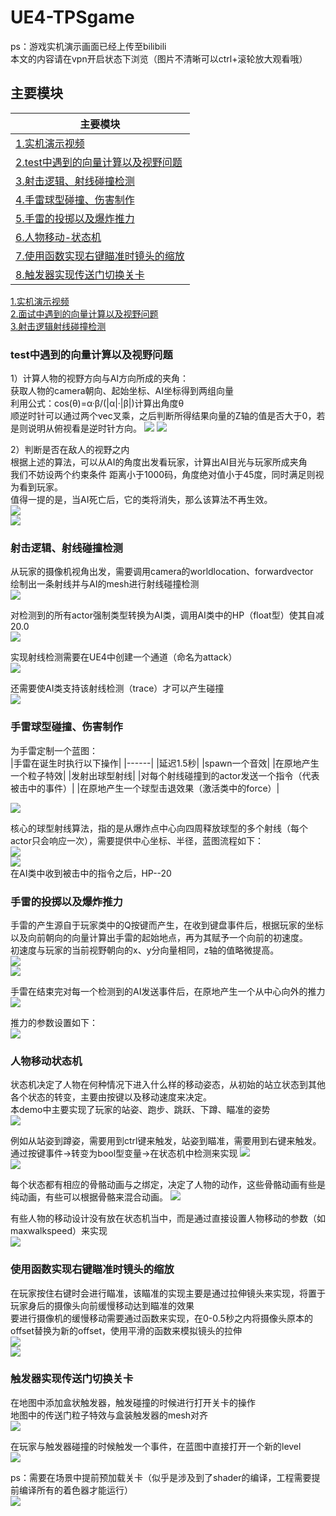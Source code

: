 # UE4-TPSgame
ps：游戏实机演示画面已经上传至bilibili  
本文的内容请在vpn开启状态下浏览（图片不清晰可以ctrl+滚轮放大观看哦）

## 主要模块
|主要模块|
|------|
|[1.实机演示视频](#Update)  |
|[2.test中遇到的向量计算以及视野问题](#test中遇到的向量计算以及视野问题) |
|[3.射击逻辑、射线碰撞检测](#射击逻辑射线碰撞检测)   |
|[4.手雷球型碰撞、伤害制作](#手雷球型碰撞伤害制作)   |
|[5.手雷的投掷以及爆炸推力](#手雷的投掷以及爆炸推力)   |
|[6.人物移动-状态机](#人物移动状态机)   |
|[7.使用函数实现右键瞄准时镜头的缩放](#使用函数实现右键瞄准时镜头的缩放)   |
|[8.触发器实现传送门切换关卡](#触发器实现传送门切换关卡)   |


[1.实机演示视频](#Update)  
[2.面试中遇到的向量计算以及视野问题](#面试中遇到的向量计算以及视野问题)  
[3.射击逻辑射线碰撞检测](#射击逻辑-射线碰撞检测)  


### test中遇到的向量计算以及视野问题
1）计算人物的视野方向与AI方向所成的夹角：  
获取人物的camera朝向、起始坐标、AI坐标得到两组向量  
利用公式：cos(θ)=α·β/(|α|·|β|)计算出角度θ  
顺逆时针可以通过两个vec叉乘，之后判断所得结果向量的Z轴的值是否大于0，若是则说明从俯视看是逆时针方向。 
![](https://github.com/Neko-yc/UE4-TPSgame/blob/main/Image-%E9%9D%A2%E8%AF%95%E4%B8%AD%E9%81%87%E5%88%B0%E7%9A%84%E5%90%91%E9%87%8F%E8%AE%A1%E7%AE%97%E4%BB%A5%E5%8F%8A%E8%A7%86%E9%87%8E%E9%97%AE%E9%A2%98/%E8%AE%A1%E7%AE%97%E5%90%91%E9%87%8F%E5%B1%95%E7%A4%BA.png) 
![](https://github.com/Neko-yc/UE4-TPSgame/blob/main/Image-%E9%9D%A2%E8%AF%95%E4%B8%AD%E9%81%87%E5%88%B0%E7%9A%84%E5%90%91%E9%87%8F%E8%AE%A1%E7%AE%97%E4%BB%A5%E5%8F%8A%E8%A7%86%E9%87%8E%E9%97%AE%E9%A2%98/%E8%AE%A1%E7%AE%97%E5%90%91%E9%87%8F.png)  
  
2）判断是否在敌人的视野之内  
根据上述的算法，可以从AI的角度出发看玩家，计算出AI目光与玩家所成夹角  
我们不妨设两个约束条件 距离小于1000码，角度绝对值小于45度，同时满足则视为看到玩家。  
值得一提的是，当AI死亡后，它的类将消失，那么该算法不再生效。  
![](https://github.com/Neko-yc/UE4-TPSgame/blob/main/Image-%E9%9D%A2%E8%AF%95%E4%B8%AD%E9%81%87%E5%88%B0%E7%9A%84%E5%90%91%E9%87%8F%E8%AE%A1%E7%AE%97%E4%BB%A5%E5%8F%8A%E8%A7%86%E9%87%8E%E9%97%AE%E9%A2%98/%E5%88%A4%E6%96%AD%E6%98%AF%E5%90%A6%E5%9C%A8%E6%95%8C%E4%BA%BA%E8%A7%86%E9%87%8E%E4%B9%8B%E5%86%85%E5%B1%95%E7%A4%BA.png)  
![](https://github.com/Neko-yc/UE4-TPSgame/blob/main/Image-%E9%9D%A2%E8%AF%95%E4%B8%AD%E9%81%87%E5%88%B0%E7%9A%84%E5%90%91%E9%87%8F%E8%AE%A1%E7%AE%97%E4%BB%A5%E5%8F%8A%E8%A7%86%E9%87%8E%E9%97%AE%E9%A2%98/%E5%88%A4%E6%96%AD%E6%98%AF%E5%90%A6%E5%9C%A8%E6%95%8C%E4%BA%BA%E7%9A%84%E8%A7%86%E9%87%8E%E4%B9%8B%E5%86%85.png)  
### 射击逻辑、射线碰撞检测  
从玩家的摄像机视角出发，需要调用camera的worldlocation、forwardvector  
绘制出一条射线并与AI的mesh进行射线碰撞检测  
![](https://github.com/Neko-yc/UE4-TPSgame/blob/main/%E5%B0%84%E7%BA%BF%E6%A3%80%E6%B5%8B/%E5%B0%84%E7%BA%BF%E6%A3%80%E6%B5%8B%E5%B1%95%E7%A4%BA.png)  
  
对检测到的所有actor强制类型转换为AI类，调用AI类中的HP（float型）使其自减20.0  
![](https://github.com/Neko-yc/UE4-TPSgame/blob/main/%E5%B0%84%E7%BA%BF%E6%A3%80%E6%B5%8B/%E5%B0%84%E7%BA%BF%E6%A3%80%E6%B5%8B.png)  
  
实现射线检测需要在UE4中创建一个通道（命名为attack）  
![](https://github.com/Neko-yc/UE4-TPSgame/blob/main/%E5%B0%84%E7%BA%BF%E6%A3%80%E6%B5%8B/%E5%88%9B%E5%BB%BA%E9%80%9A%E9%81%93.png)  
  
还需要使AI类支持该射线检测（trace）才可以产生碰撞  
![](https://github.com/Neko-yc/UE4-TPSgame/blob/main/%E5%B0%84%E7%BA%BF%E6%A3%80%E6%B5%8B/%E5%93%8D%E5%BA%94%E6%A3%80%E6%B5%8B.png)  

### 手雷球型碰撞、伤害制作  
为手雷定制一个蓝图：  
|手雷在诞生时执行以下操作|
|------|
|延迟1.5秒|
|spawn一个音效|
|在原地产生一个粒子特效|
|发射出球型射线|
|对每个射线碰撞到的actor发送一个指令（代表被击中的事件）|
|在原地产生一个球型击退效果（激活类中的force）|

![](https://github.com/Neko-yc/UE4-TPSgame/blob/main/%E6%89%8B%E9%9B%B7%E5%88%B6%E4%BD%9C/%E6%89%8B%E9%9B%B7%E5%B1%95%E7%A4%BA.png)    
  
核心的球型射线算法，指的是从爆炸点中心向四周释放球型的多个射线（每个actor只会响应一次），需要提供中心坐标、半径，蓝图流程如下：  
![](https://github.com/Neko-yc/UE4-TPSgame/blob/main/%E6%89%8B%E9%9B%B7%E5%88%B6%E4%BD%9C/%E6%89%8B%E9%9B%B7%E8%93%9D%E5%9B%BE1.png)    
![](https://github.com/Neko-yc/UE4-TPSgame/blob/main/%E6%89%8B%E9%9B%B7%E5%88%B6%E4%BD%9C/%E6%89%8B%E9%9B%B7%E8%93%9D%E5%9B%BE2.png)    
在AI类中收到被击中的指令之后，HP--20   

### 手雷的投掷以及爆炸推力   
手雷的产生源自于玩家类中的Q按键而产生，在收到键盘事件后，根据玩家的坐标以及向前朝向的向量计算出手雷的起始地点，再为其赋予一个向前的初速度。  
初速度与玩家的当前视野朝向的x、y分向量相同，z轴的值略微提高。  
![](https://github.com/Neko-yc/UE4-TPSgame/blob/main/%E6%89%8B%E9%9B%B7%E7%9A%84%E6%8A%95%E6%8E%B7%E4%BB%A5%E5%8F%8A%E7%88%86%E7%82%B8%E6%8E%A8%E5%8A%9B/%E6%8A%95%E6%8E%B7%E8%93%9D%E5%9B%BE.png)    
![](https://github.com/Neko-yc/UE4-TPSgame/blob/main/%E6%89%8B%E9%9B%B7%E7%9A%84%E6%8A%95%E6%8E%B7%E4%BB%A5%E5%8F%8A%E7%88%86%E7%82%B8%E6%8E%A8%E5%8A%9B/%E6%8A%95%E6%8E%B7%E8%93%9D%E5%9B%BE.png)    
  
手雷在结束完对每一个检测到的AI发送事件后，在原地产生一个从中心向外的推力  
![](https://github.com/Neko-yc/UE4-TPSgame/blob/main/%E6%89%8B%E9%9B%B7%E7%9A%84%E6%8A%95%E6%8E%B7%E4%BB%A5%E5%8F%8A%E7%88%86%E7%82%B8%E6%8E%A8%E5%8A%9B/%E7%88%86%E7%82%B8%E6%8E%A8%E5%8A%9B%E8%93%9D%E5%9B%BE.png)  
  
推力的参数设置如下：  
![](https://github.com/Neko-yc/UE4-TPSgame/blob/main/%E6%89%8B%E9%9B%B7%E7%9A%84%E6%8A%95%E6%8E%B7%E4%BB%A5%E5%8F%8A%E7%88%86%E7%82%B8%E6%8E%A8%E5%8A%9B/%E6%8E%A8%E5%8A%9B%E5%8F%82%E6%95%B0.png)  

### 人物移动状态机    
状态机决定了人物在何种情况下进入什么样的移动姿态，从初始的站立状态到其他各个状态的转变，主要由按键以及移动速度来决定。  
本demo中主要实现了玩家的站姿、跑步、跳跃、下蹲、瞄准的姿势  
![](https://github.com/Neko-yc/UE4-TPSgame/blob/main/%E4%BA%BA%E7%89%A9%E7%A7%BB%E5%8A%A8%E7%8A%B6%E6%80%81%E6%9C%BA/%E7%8A%B6%E6%80%81%E6%9C%BA%E8%93%9D%E5%9B%BE.png)  
  
例如从站姿到蹲姿，需要用到ctrl键来触发，站姿到瞄准，需要用到右键来触发。  
通过按键事件->转变为bool型变量->在状态机中检测来实现
![](https://github.com/Neko-yc/UE4-TPSgame/blob/main/%E4%BA%BA%E7%89%A9%E7%A7%BB%E5%8A%A8%E7%8A%B6%E6%80%81%E6%9C%BA/%E7%8A%B6%E6%80%81%E8%B7%B3%E8%BD%ACnew.png)  
![](https://github.com/Neko-yc/UE4-TPSgame/blob/main/%E4%BA%BA%E7%89%A9%E7%A7%BB%E5%8A%A8%E7%8A%B6%E6%80%81%E6%9C%BA/%E7%8A%B6%E6%80%81%E8%B7%B3%E8%BD%AC2.png)  
  
每个状态都有相应的骨骼动画与之绑定，决定了人物的动作，这些骨骼动画有些是纯动画，有些可以根据骨骼来混合动画。
![](https://github.com/Neko-yc/UE4-TPSgame/blob/main/%E4%BA%BA%E7%89%A9%E7%A7%BB%E5%8A%A8%E7%8A%B6%E6%80%81%E6%9C%BA/%E6%B7%B7%E5%90%88%E5%8A%A8%E7%94%BB.png)  
  
有些人物的移动设计没有放在状态机当中，而是通过直接设置人物移动的参数（如maxwalkspeed）来实现  
![](https://github.com/Neko-yc/UE4-TPSgame/blob/main/%E4%BA%BA%E7%89%A9%E7%A7%BB%E5%8A%A8%E7%8A%B6%E6%80%81%E6%9C%BA/%E8%B7%91%E6%AD%A5.png)  

### 使用函数实现右键瞄准时镜头的缩放  
在玩家按住右键时会进行瞄准，该瞄准的实现主要是通过拉伸镜头来实现，将置于玩家身后的摄像头向前缓慢移动达到瞄准的效果  
要进行摄像机的缓慢移动需要通过函数来实现，在0-0.5秒之内将摄像头原本的offset替换为新的offset，使用平滑的函数来模拟镜头的拉伸  
![](https://github.com/Neko-yc/UE4-TPSgame/blob/main/%E4%BD%BF%E7%94%A8%E5%87%BD%E6%95%B0%E5%AE%9E%E7%8E%B0%E5%8F%B3%E9%94%AE%E7%9E%84%E5%87%86%E6%97%B6%E9%95%9C%E5%A4%B4%E7%9A%84%E7%BC%A9%E6%94%BE/%E7%9E%84%E5%87%86%E5%87%BD%E6%95%B0.png)  
![](https://github.com/Neko-yc/UE4-TPSgame/blob/main/%E4%BD%BF%E7%94%A8%E5%87%BD%E6%95%B0%E5%AE%9E%E7%8E%B0%E5%8F%B3%E9%94%AE%E7%9E%84%E5%87%86%E6%97%B6%E9%95%9C%E5%A4%B4%E7%9A%84%E7%BC%A9%E6%94%BE/%E7%9E%84%E5%87%86%E8%93%9D%E5%9B%BE.png)  

### 触发器实现传送门切换关卡  
在地图中添加盒状触发器，触发碰撞的时候进行打开关卡的操作  
地图中的传送门粒子特效与盒装触发器的mesh对齐  
![](https://github.com/Neko-yc/UE4-TPSgame/blob/main/%E8%A7%A6%E5%8F%91%E5%99%A8%E5%AE%9E%E7%8E%B0%E4%BC%A0%E9%80%81%E9%97%A8%E5%88%87%E6%8D%A2%E5%85%B3%E5%8D%A1/%E8%A7%A6%E5%8F%91%E5%99%A8%E5%B1%95%E7%A4%BA.png)  
  
在玩家与触发器碰撞的时候触发一个事件，在蓝图中直接打开一个新的level  
![](https://github.com/Neko-yc/UE4-TPSgame/blob/main/%E8%A7%A6%E5%8F%91%E5%99%A8%E5%AE%9E%E7%8E%B0%E4%BC%A0%E9%80%81%E9%97%A8%E5%88%87%E6%8D%A2%E5%85%B3%E5%8D%A1/%E8%A7%A6%E5%8F%91%E5%99%A8%E8%93%9D%E5%9B%BE.png)  
  
ps：需要在场景中提前预加载关卡（似乎是涉及到了shader的编译，工程需要提前编译所有的着色器才能运行）  
![](https://github.com/Neko-yc/UE4-TPSgame/blob/main/%E8%A7%A6%E5%8F%91%E5%99%A8%E5%AE%9E%E7%8E%B0%E4%BC%A0%E9%80%81%E9%97%A8%E5%88%87%E6%8D%A2%E5%85%B3%E5%8D%A1/%E6%B7%BB%E5%8A%A0%E5%85%B3%E5%8D%A1.png)  















